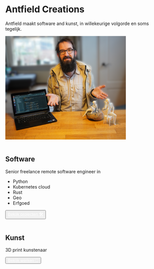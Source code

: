<link type="text/css" rel="stylesheet" href="static/style/style.css">

# Antfield Creations

Antfield maakt software and kunst, in willekeurige volgorde en soms tegelijk.

<img src="static/img/showcase.png" height="75%" width="75%" alt="Software en kunst???">

<br>
<br>

<div id="boxes" style="display: table; position: relative;">
<div style="display: table-row; position: relative;">

<div id="column1">

## Software

Senior freelance remote software engineer in 
- Python
- Kubernetes cloud
- Rust
- Geo
- Erfgoed

<button class="table-button" type="button">
<a href="pages/software.html" style="color: #ffffff;">
Bekijk projecten 🛠️
</a>
</button>

<br>
<br>
</div>

<div id="column2">

## Kunst

3D print kunstenaar

<button class="table-button" type="button">
<a href="pages/art.html" style="color: #ffffff">
Bekijk werken 🏺
</a>
</button>

</div>
</div>

</div>

